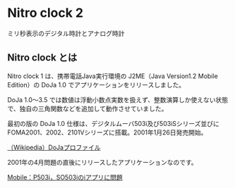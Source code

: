 # Nitro clock 2
ミリ秒表示のデジタル時計とアナログ時計

## Nitro clock とは
Nitro clock 1 は、携帯電話Java実行環境の J2ME（Java Version1.2 Mobile Edition）の DoJa 1.0 でアプリケーションをリリースしました。

DoJa 1.0～3.5 では数値は浮動小数点実数を扱えず、整数演算しか使えない状態で、独自の三角関数などを追加して動作させていました。

最初の版の DoJa 1.0 仕様は、デジタルムーバ503i及び503iSシリーズ並びにFOMA2001、2002、2101Vシリーズに搭載。2001年1月26日発売開始。

[（Wikipedia）DoJaプロファイル](https://ja.wikipedia.org/wiki/DoJa%E3%83%97%E3%83%AD%E3%83%95%E3%82%A1%E3%82%A4%E3%83%AB)


2001年の4月問題の直後にリリースしたアプリケーションなのです。

[Mobile：P503i，SO503iのiアプリに問題](https://www.itmedia.co.jp/mobile/0104/20/pso.html)

